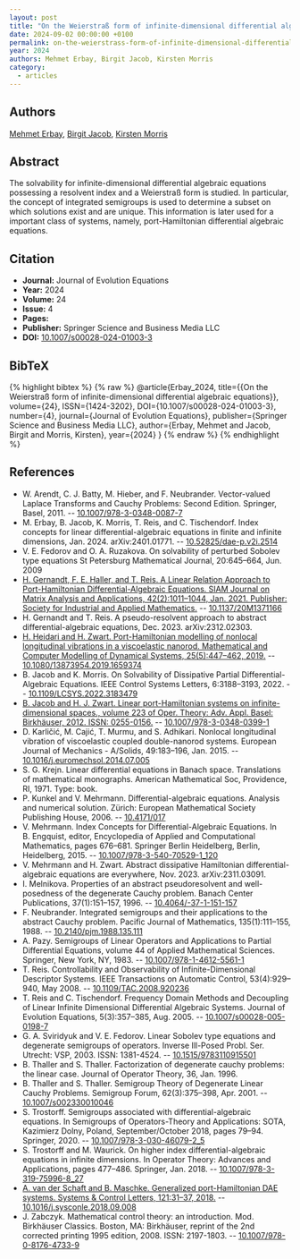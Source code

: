 ```yaml
---
layout: post
title: "On the Weierstraß form of infinite-dimensional differential algebraic equations"
date: 2024-09-02 00:00:00 +0100
permalink: on-the-weierstrass-form-of-infinite-dimensional-differential-algebraic-equations
year: 2024
authors: Mehmet Erbay, Birgit Jacob, Kirsten Morris
category:
  - articles
---
```

 
## Authors
[Mehmet Erbay](authors/mehmet_erbay), [Birgit Jacob](authors/birgit_jacob), [Kirsten Morris](authors/kirsten_morris)
 
## Abstract
The solvability for infinite-dimensional differential algebraic equations possessing a resolvent index and a Weierstraß form is studied. In particular, the concept of integrated semigroups is used to determine a subset on which solutions exist and are unique. This information is later used for a important class of systems, namely, port-Hamiltonian differential algebraic equations.
 
## Citation
- **Journal:** Journal of Evolution Equations
- **Year:** 2024
- **Volume:** 24
- **Issue:** 4
- **Pages:** 
- **Publisher:** Springer Science and Business Media LLC
- **DOI:** [10.1007/s00028-024-01003-3](https://doi.org/10.1007/s00028-024-01003-3)
 
## BibTeX
{% highlight bibtex %}
{% raw %}
@article{Erbay_2024,
  title={{On the Weierstraß form of infinite-dimensional differential algebraic equations}},
  volume={24},
  ISSN={1424-3202},
  DOI={10.1007/s00028-024-01003-3},
  number={4},
  journal={Journal of Evolution Equations},
  publisher={Springer Science and Business Media LLC},
  author={Erbay, Mehmet and Jacob, Birgit and Morris, Kirsten},
  year={2024}
}
{% endraw %}
{% endhighlight %}
 
## References
- W. Arendt, C. J. Batty, M. Hieber, and F. Neubrander. Vector-valued Laplace Transforms and Cauchy Problems: Second Edition. Springer, Basel, 2011. -- [10.1007/978-3-0348-0087-7](https://doi.org/10.1007/978-3-0348-0087-7)
- M. Erbay, B. Jacob, K. Morris, T. Reis, and C. Tischendorf. Index concepts for linear differential-algebraic equations in finite and infinite dimensions, Jan. 2024. arXiv:2401.01771. -- [10.52825/dae-p.v2i.2514](https://doi.org/10.52825/dae-p.v2i.2514)
- V. E. Fedorov and O. A. Ruzakova. On solvability of perturbed Sobolev type equations St Petersburg Mathematical Journal, 20:645–664, Jun. 2009
- [H. Gernandt, F. E. Haller, and T. Reis. A Linear Relation Approach to Port-Hamiltonian Differential-Algebraic Equations. SIAM Journal on Matrix Analysis and Applications, 42(2):1011–1044, Jan. 2021. Publisher: Society for Industrial and Applied Mathematics.](a-linear-relation-approach-to-port-hamiltonian-differential-algebraic-equations) -- [10.1137/20M1371166](https://doi.org/10.1137/20M1371166)
- H. Gernandt and T. Reis. A pseudo-resolvent approach to abstract differential-algebraic equations, Dec. 2023. arXiv:2312.02303.
- [H. Heidari and H. Zwart. Port-Hamiltonian modelling of nonlocal longitudinal vibrations in a viscoelastic nanorod. Mathematical and Computer Modelling of Dynamical Systems, 25(5):447–462, 2019.](port-hamiltonian-modelling-of-nonlocal-longitudinal-vibrations-in-a-viscoelastic-nanorod) -- [10.1080/13873954.2019.1659374](https://doi.org/10.1080/13873954.2019.1659374)
- B. Jacob and K. Morris. On Solvability of Dissipative Partial Differential-Algebraic Equations. IEEE Control Systems Letters, 6:3188–3193, 2022. -- [10.1109/LCSYS.2022.3183479](https://doi.org/10.1109/LCSYS.2022.3183479)
- [B. Jacob and H. J. Zwart. Linear port-Hamiltonian systems on infinite-dimensional spaces., volume 223 of Oper. Theory: Adv. Appl. Basel: Birkhäuser, 2012. ISSN: 0255-0156.](linear-port-hamiltonian-systems-on-infinite-dimensional-spaces) -- [10.1007/978-3-0348-0399-1](https://doi.org/10.1007/978-3-0348-0399-1)
- D. Karličić, M. Cajić, T. Murmu, and S. Adhikari. Nonlocal longitudinal vibration of viscoelastic coupled double-nanorod systems. European Journal of Mechanics - A/Solids, 49:183–196, Jan. 2015. -- [10.1016/j.euromechsol.2014.07.005](https://doi.org/10.1016/j.euromechsol.2014.07.005)
- S. G. Krejn. Linear differential equations in Banach space. Translations of mathematical monographs. American Mathematical Soc, Providence, RI, 1971. Type: book.
- P. Kunkel and V. Mehrmann. Differential-algebraic equations. Analysis and numerical solution. Zürich: European Mathematical Society Publishing House, 2006. -- [10.4171/017](https://doi.org/10.4171/017)
- V. Mehrmann. Index Concepts for Differential-Algebraic Equations. In B. Engquist, editor, Encyclopedia of Applied and Computational Mathematics, pages 676–681. Springer Berlin Heidelberg, Berlin, Heidelberg, 2015. -- [10.1007/978-3-540-70529-1_120](https://doi.org/10.1007/978-3-540-70529-1_120)
- V. Mehrmann and H. Zwart. Abstract dissipative Hamiltonian differential-algebraic equations are everywhere, Nov. 2023. arXiv:2311.03091.
- I. Melnikova. Properties of an abstract pseudoresolvent and well-posedness of the degenerate Cauchy problem. Banach Center Publications, 37(1):151–157, 1996. -- [10.4064/-37-1-151-157](https://doi.org/10.4064/-37-1-151-157)
- F. Neubrander. Integrated semigroups and their applications to the abstract Cauchy problem. Pacific Journal of Mathematics, 135(1):111–155, 1988. -- [10.2140/pjm.1988.135.111](https://doi.org/10.2140/pjm.1988.135.111)
- A. Pazy. Semigroups of Linear Operators and Applications to Partial Differential Equations, volume 44 of Applied Mathematical Sciences. Springer, New York, NY, 1983. -- [10.1007/978-1-4612-5561-1](https://doi.org/10.1007/978-1-4612-5561-1)
- T. Reis. Controllability and Observability of Infinite-Dimensional Descriptor Systems. IEEE Transactions on Automatic Control, 53(4):929–940, May 2008. -- [10.1109/TAC.2008.920236](https://doi.org/10.1109/TAC.2008.920236)
- T. Reis and C. Tischendorf. Frequency Domain Methods and Decoupling of Linear Infinite Dimensional Differential Algebraic Systems. Journal of Evolution Equations, 5(3):357–385, Aug. 2005. -- [10.1007/s00028-005-0198-7](https://doi.org/10.1007/s00028-005-0198-7)
- G. A. Sviridyuk and V. E. Fedorov. Linear Sobolev type equations and degenerate semigroups of operators. Inverse Ill-Posed Probl. Ser. Utrecht: VSP, 2003. ISSN: 1381-4524. -- [10.1515/9783110915501](https://doi.org/10.1515/9783110915501)
- B. Thaller and S. Thaller. Factorization of degenerate cauchy problems: the linear case. Journal of Operator Theory, 36, Jan. 1996.
- B. Thaller and S. Thaller. Semigroup Theory of Degenerate Linear Cauchy Problems. Semigroup Forum, 62(3):375–398, Apr. 2001. -- [10.1007/s002330010046](https://doi.org/10.1007/s002330010046)
- S. Trostorff. Semigroups associated with differential-algebraic equations. In Semigroups of Operators-Theory and Applications: SOTA, Kazimierz Dolny, Poland, September/October 2018, pages 79–94. Springer, 2020. -- [10.1007/978-3-030-46079-2_5](https://doi.org/10.1007/978-3-030-46079-2_5)
- S. Trostorff and M. Waurick. On higher index differential-algebraic equations in infinite dimensions. In Operator Theory: Advances and Applications, pages 477–486. Springer, Jan. 2018. -- [10.1007/978-3-319-75996-8_27](https://doi.org/10.1007/978-3-319-75996-8_27)
- [A. van der Schaft and B. Maschke. Generalized port-Hamiltonian DAE systems. Systems & Control Letters, 121:31–37, 2018.](generalized-port-hamiltonian-dae-systems) -- [10.1016/j.sysconle.2018.09.008](https://doi.org/10.1016/j.sysconle.2018.09.008)
- J. Zabczyk. Mathematical control theory: an introduction. Mod. Birkhäuser Classics. Boston, MA: Birkhäuser, reprint of the 2nd corrected printing 1995 edition, 2008. ISSN: 2197-1803. -- [10.1007/978-0-8176-4733-9](https://doi.org/10.1007/978-0-8176-4733-9)

